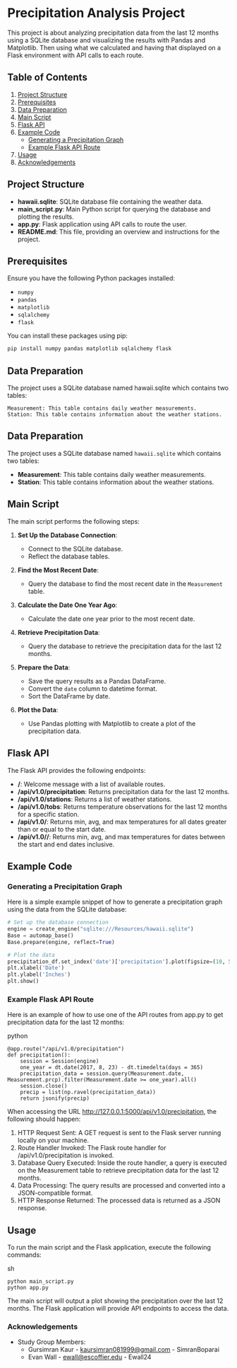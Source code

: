 # Precipitation Analysis Project

This project is about analyzing precipitation data from the last 12 months using a SQLite database and visualizing the results with Pandas and Matplotlib. Then using what we calculated and having that displayed on a Flask environment with API calls to each route.

## Table of Contents

1. [Project Structure](#projectstructure)
2. [Prerequisites](#prerequisites)
3. [Data Preparation](#data-preparation)
4. [Main Script](#main-script)
5. [Flask API](#flask-api)
6. [Example Code](#example-code)
    - [Generating a Precipitation Graph](#generating-a-precipitation-graph)
    - [Example Flask API Route](#example-flask-api-route)
7. [Usage](#usage)
8. [Acknowledgements](#acknowledgements)

## Project Structure

- **hawaii.sqlite**: SQLite database file containing the weather data.
- **main_script.py**: Main Python script for querying the database and plotting the results.
- **app.py**: Flask application using API calls to route the user.
- **README.md**: This file, providing an overview and instructions for the project.

## Prerequisites

Ensure you have the following Python packages installed:

- `numpy`
- `pandas`
- `matplotlib`
- `sqlalchemy`
- `flask`

You can install these packages using pip:

```sh
pip install numpy pandas matplotlib sqlalchemy flask
```

## Data Preparation

The project uses a SQLite database named hawaii.sqlite which contains two tables:

    Measurement: This table contains daily weather measurements.
    Station: This table contains information about the weather stations.

## Data Preparation

The project uses a SQLite database named `hawaii.sqlite` which contains two tables:

- **Measurement**: This table contains daily weather measurements.
- **Station**: This table contains information about the weather stations.

## Main Script

The main script performs the following steps:

1. **Set Up the Database Connection**:
    - Connect to the SQLite database.
    - Reflect the database tables.

2. **Find the Most Recent Date**:
    - Query the database to find the most recent date in the `Measurement` table.

3. **Calculate the Date One Year Ago**:
    - Calculate the date one year prior to the most recent date.

4. **Retrieve Precipitation Data**:
    - Query the database to retrieve the precipitation data for the last 12 months.

5. **Prepare the Data**:
    - Save the query results as a Pandas DataFrame.
    - Convert the `date` column to datetime format.
    - Sort the DataFrame by date.

6. **Plot the Data**:
    - Use Pandas plotting with Matplotlib to create a plot of the precipitation data.

## Flask API

The Flask API provides the following endpoints:

- **/**: Welcome message with a list of available routes.
- **/api/v1.0/precipitation**: Returns precipitation data for the last 12 months.
- **/api/v1.0/stations**: Returns a list of weather stations.
- **/api/v1.0/tobs**: Returns temperature observations for the last 12 months for a specific station.
- **/api/v1.0/<start>**: Returns min, avg, and max temperatures for all dates greater than or equal to the start date.
- **/api/v1.0/<start>/<end>**: Returns min, avg, and max temperatures for dates between the start and end dates inclusive.

## Example Code

### Generating a Precipitation Graph

Here is a simple example snippet of how to generate a precipitation graph using the data from the SQLite database:

```python
# Set up the database connection
engine = create_engine("sqlite:///Resources/hawaii.sqlite")
Base = automap_base()
Base.prepare(engine, reflect=True)

# Plot the data
precipitation_df.set_index('date')['precipitation'].plot(figsize=(10, 5), title="Precipitation Over the Last 12 Months", legend=True)
plt.xlabel('Date')
plt.ylabel('Inches')
plt.show()
```

### Example Flask API Route

Here is an example of how to use one of the API routes from app.py to get precipitation data for the last 12 months:

python
```
@app.route("/api/v1.0/precipitation")
def precipitation():
    session = Session(engine)
    one_year = dt.date(2017, 8, 23) - dt.timedelta(days = 365)
    precipitation_data = session.query(Measurement.date, Measurement.prcp).filter(Measurement.date >= one_year).all()
    session.close()
    precip = list(np.ravel(precipitation_data))
    return jsonify(precip)
```
When accessing the URL http://127.0.0.1:5000/api/v1.0/precipitation, the following should happen:

   1.  HTTP Request Sent: A GET request is sent to the Flask server running locally on your machine.
   2. Route Handler Invoked: The Flask route handler for /api/v1.0/precipitation is invoked.
   3. Database Query Executed: Inside the route handler, a query is executed on the Measurement table to retrieve precipitation data for the last 12 months.
   4. Data Processing: The query results are processed and converted into a JSON-compatible format.
   5. HTTP Response Returned: The processed data is returned as a JSON response.

## Usage

To run the main script and the Flask application, execute the following commands:

sh
```
python main_script.py
python app.py
```
The main script will output a plot showing the precipitation over the last 12 months. The Flask application will provide API endpoints to access the data.

### Acknowledgements
- Study Group Members:
  - Gursimran Kaur - kaursimran081999@gmail.com - SimranBoparai
  - Evan Wall - ewall@escoffier.edu - Ewall24

